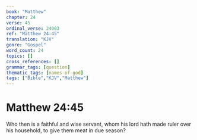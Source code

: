 ```yaml
---
book: "Matthew"
chapter: 24
verse: 45
ordinal_verse: 24003
ref: "Matthew 24:45"
translation: "KJV"
genre: "Gospel"
word_count: 24
topics: []
cross_references: []
grammar_tags: [question]
thematic_tags: [names-of-god]
tags: ["Bible","KJV","Matthew"]
---
```


# Matthew 24:45

Who then is a faithful and wise servant, whom his lord hath made ruler over his household, to give them meat in due season?
